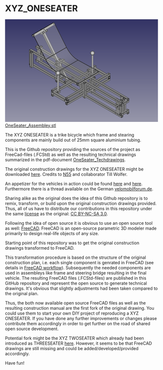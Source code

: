 # XYZ_ONESEATER

![](https://github.com/FreeCutter/XYZ_ONESEATER/blob/master/OneSeater_Assembley.png)
[OneSeater_Assembley.stl](https://github.com/FreeCutter/XYZ_ONESEATER/blob/master/OneSeater_Assembley.stl)

The XYZ ONESEATER is a trike bicycle which frame and stearing components are mainly build out of 25mm square aluminium tubing. 

This is the Github repository providing the sources of the project as FreeCad-files (.FCStd) as well as the resulting technical drawings summarized in the pdf-document [OneSeater_Techdrawings](https://github.com/FreeCutter/XYZ_ONESEATER/blob/master/OneSeater_TechDrawings.PDF).

The original construction drawings for the XYZ ONESEATER might be downloaded [here](http://www.n55.dk/MANUALS/SPACEFRAMEVEHICLES/spaceframevehicles.html). Credits to [N55](http://www.n55.dk) and collaborator Till Wolfer.

An appetizer for the vehicles in action could be found [here](http://www.youtube.com/watch?v=CPaBOMBIfKA) and [here](https://youtu.be/3dgY7bEmk1Q). Furthermore there is a thread available on the German [velomobilforum.de](https://www.velomobilforum.de/forum/index.php?threads/eigenbau-xyz-spaceframe-vehicle.33109/).

Sharing alike as the original does the idea of this Github repository is to remix, transform, or build upon the original construction drawings provided. Thus, all of us have to distribute our contributions in this repository under the same [license](https://github.com/FreeCutter/XYZ_ONESEATER/blob/master/License%20-%20Disclaimer%20-%20Contribution.md) as the original: [CC BY-NC-SA 3.0](https://creativecommons.org/licenses/by-nc-sa/3.0/).

Following the idea of open source it is obvious to use an open source tool as well: [FreeCAD](https://www.freecadweb.org). FreeCAD is an open-source parametric 3D modeler made primarily to design real-life objects of any size.

Starting point of this repository was to get the original construction drawings transformed to FreeCAD. 

This transformation procedure is based on the structure of the original construction plan, i.e. each single component is genrated in FreeCAD (see details in [FreeCAD workflow](https://github.com/FreeCutter/XYZ_ONESEATER/blob/master/FreeCAD%20workflow%20and%20version.md)). Subsequently the needed components are used in assembleys like frame and steering bridge resulting in the final vehicle. The resulting FreeCAD files (.FCStd-files) are published in this GitHub repository and represent the open source to generate technical drawings. It's obvious that slightly adjustments had been taken compared to the original plan. 

Thus, the both now available open source FreeCAD files as well as the resulting construction manual are the first fork of the original drawing. You could use them to start your own DIY project of reproducing a XYZ ONESEATER. If you have done any further improvements or changes please contribute them accordingly in order to get further on the road of shared open source development.

Potential fork might be the XYZ TWOSEATER which already had been introduced as THREESEATER [here](https://www.dropbox.com/s/jynk9lwfgj25o40/dreisitzer.avi). However, it seems to be that FreeCAD drawings are still missing and could be added/developed/provided accordingly.

Have fun!
